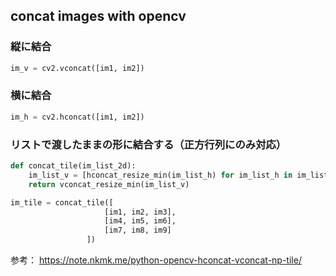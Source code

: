 ## concat images with opencv

### 縦に結合
```python
im_v = cv2.vconcat([im1, im2])
```

### 横に結合
```python
im_h = cv2.hconcat([im1, im2])
```

### リストで渡したままの形に結合する（正方行列にのみ対応）

```python
def concat_tile(im_list_2d):
    im_list_v = [hconcat_resize_min(im_list_h) for im_list_h in im_list_2d]
    return vconcat_resize_min(im_list_v)

im_tile = concat_tile([
                     [im1, im2, im3],
                     [im4, im5, im6],
                     [im7, im8, im9]
                 ])
```

参考：
https://note.nkmk.me/python-opencv-hconcat-vconcat-np-tile/

